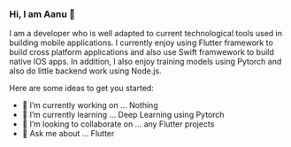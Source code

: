 ### Hi, I am Aanu 👋

I am a developer who is well adapted to current technological tools used in building mobile applications. I currently enjoy using Flutter framework to build cross platform applications and also use Swift framwework to build native IOS apps. In addition, I also enjoy training models using Pytorch and also do little backend work using Node.js.

Here are some ideas to get you started:

- 🔭 I’m currently working on ... Nothing
- 🌱 I’m currently learning ... Deep Learning using Pytorch
- 👯 I’m looking to collaborate on ... any Flutter projects
- 💬 Ask me about ... Flutter

